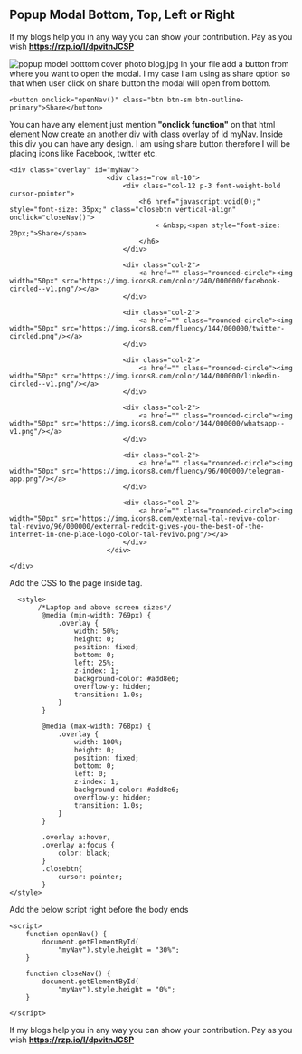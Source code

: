 ## Popup Modal Bottom, Top, Left or Right

If my blogs help you in any way you can show your contribution. 
Pay as you wish
**https://rzp.io/l/dpvitnJCSP**

![popup model botttom cover photo blog.jpg](https://cdn.hashnode.com/res/hashnode/image/upload/v1647931831789/fJ_dvc_zX.jpg)
In your file add a button from where you want to open the modal. I my case I am using as share option so that when user click on share button the modal will open from bottom.
```
<button onclick="openNav()" class="btn btn-sm btn-outline-primary">Share</button>
```
You can have any element just mention **"onclick function"** on that html element
Now create an another div with class overlay of id myNav. Inside this div you can have any design. I am using share button therefore I will be placing icons like Facebook, twitter etc.
```
<div class="overlay" id="myNav">
                        <div class="row ml-10">
                            <div class="col-12 p-3 font-weight-bold cursor-pointer">
                                <h6 href="javascript:void(0);" style="font-size: 35px;" class="closebtn vertical-align" onclick="closeNav()">
                                    × &nbsp;<span style="font-size: 20px;">Share</span>
                                </h6>
                            </div>

                            <div class="col-2">
                                <a href="" class="rounded-circle"><img width="50px" src="https://img.icons8.com/color/240/000000/facebook-circled--v1.png"/></a>
                            </div>

                            <div class="col-2">
                                <a href="" class="rounded-circle"><img width="50px" src="https://img.icons8.com/fluency/144/000000/twitter-circled.png"/></a>
                            </div>

                            <div class="col-2">
                                <a href="" class="rounded-circle"><img width="50px" src="https://img.icons8.com/color/144/000000/linkedin-circled--v1.png"/></a>
                            </div>

                            <div class="col-2">
                                <a href="" class="rounded-circle"><img width="50px" src="https://img.icons8.com/color/144/000000/whatsapp--v1.png"/></a>
                            </div>

                            <div class="col-2">
                                <a href="" class="rounded-circle"><img width="50px" src="https://img.icons8.com/fluency/96/000000/telegram-app.png"/></a>
                            </div>

                            <div class="col-2">
                                <a href="" class="rounded-circle"><img width="50px" src="https://img.icons8.com/external-tal-revivo-color-tal-revivo/96/000000/external-reddit-gives-you-the-best-of-the-internet-in-one-place-logo-color-tal-revivo.png"/></a>
                            </div>
                        </div>

</div>
```
Add the CSS to the page inside <head> tag.
```
  <style>
       /*Laptop and above screen sizes*/
        @media (min-width: 769px) {
            .overlay {
                width: 50%;
                height: 0;
                position: fixed;
                bottom: 0;
                left: 25%;
                z-index: 1;
                background-color: #add8e6;
                overflow-y: hidden;
                transition: 1.0s;
            }
        }

        @media (max-width: 768px) {
            .overlay {
                width: 100%;
                height: 0;
                position: fixed;
                bottom: 0;
                left: 0;
                z-index: 1;
                background-color: #add8e6;
                overflow-y: hidden;
                transition: 1.0s;
            }
        }

        .overlay a:hover,
        .overlay a:focus {
            color: black;
        }
        .closebtn{
            cursor: pointer;
        }
</style>
```
Add the below script right before the body ends
```
<script>
    function openNav() {
        document.getElementById(
            "myNav").style.height = "30%";
    }

    function closeNav() {
        document.getElementById(
            "myNav").style.height = "0%";
    }

</script>
```
If my blogs help you in any way you can show your contribution. 
Pay as you wish
**https://rzp.io/l/dpvitnJCSP**
